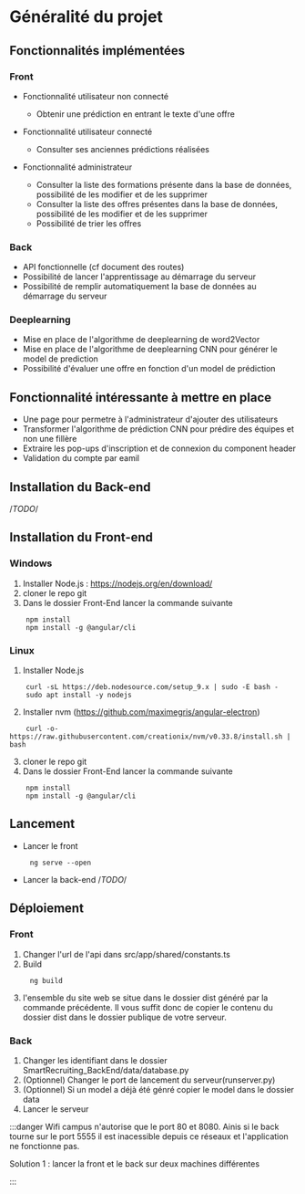 # Généralité du projet

## Fonctionnalités implémentées

### Front

* Fonctionnalité utilisateur non connecté
    * Obtenir une prédiction en entrant le texte d'une offre

* Fonctionnalité utilisateur connecté
    * Consulter ses anciennes prédictions réalisées

* Fonctionnalité administrateur
    * Consulter la liste des formations présente dans la base de données, possibilité de les modifier et de les supprimer
    * Consulter la liste des offres présentes dans la base de données, possibilité de les modifier et de les supprimer
    * Possibilité de trier les offres 

### Back 

* API fonctionnelle (cf document des routes)
* Possibilité de lancer l'apprentissage au démarrage du serveur
* Possibilité de remplir automatiquement la base de données au démarrage du serveur

### Deeplearning
* Mise en place de l'algorithme de deeplearning de word2Vector
* Mise en place de l'algorithme de deeplearning CNN pour générer le model de prediction
* Possibilité d'évaluer une offre en fonction d'un model de prédiction 

## Fonctionnalité intéressante à mettre en place

* Une page pour permetre à l'administrateur d'ajouter des utilisateurs
* Transformer l'algorithme de prédiction CNN pour prédire des équipes et non une fillère
* Extraire les pop-ups d'inscription et de connexion du component header
* Validation du compte par eamil

## Installation du Back-end


/*TODO*/

## Installation du Front-end

### Windows

1. Installer Node.js : https://nodejs.org/en/download/
2. cloner le repo git
3. Dans le dossier Front-End lancer la commande suivante
```shell
    npm install
    npm install -g @angular/cli
```


### Linux
1. Installer Node.js 
```shell
    curl -sL https://deb.nodesource.com/setup_9.x | sudo -E bash -
    sudo apt install -y nodejs
```
2. Installer nvm (https://github.com/maximegris/angular-electron)
```
    curl -o- https://raw.githubusercontent.com/creationix/nvm/v0.33.8/install.sh | bash

```
3. cloner le repo git
4. Dans le dossier Front-End lancer la commande suivante
```shell
    npm install
    npm install -g @angular/cli
```

## Lancement

* Lancer le front
```shell
     ng serve --open
```

* Lancer la back-end
/*TODO*/

## Déploiement

### Front

1. Changer l'url de l'api dans src/app/shared/constants.ts
2. Build
```
     ng build
```
3. l'ensemble du site web se situe dans le dossier dist généré par la commande précédente. Il vous suffit donc de copier le contenu du dossier dist dans le dossier publique de votre serveur.

### Back

1. Changer les identifiant dans le dossier SmartRecruiting_BackEnd/data/database.py
2. (Optionnel) Changer le port de lancement du serveur(runserver.py)
3. (Optionnel) Si un model a déjà été génré copier le model dans le dossier data
4. Lancer le serveur


:::danger
Wifi campus n'autorise que le port 80 et 8080. Ainis si le back tourne sur le port 5555 il est inacessible depuis ce réseaux et l'application ne fonctionne pas.

Solution 1 : lancer la front et le back sur deux machines différentes

:::
